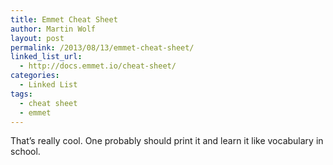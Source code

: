 ```yaml
---
title: Emmet Cheat Sheet
author: Martin Wolf
layout: post
permalink: /2013/08/13/emmet-cheat-sheet/
linked_list_url:
  - http://docs.emmet.io/cheat-sheet/
categories:
  - Linked List
tags:
  - cheat sheet
  - emmet
---
```

That&#8217;s really cool. One probably should print it and learn it like vocabulary in school.